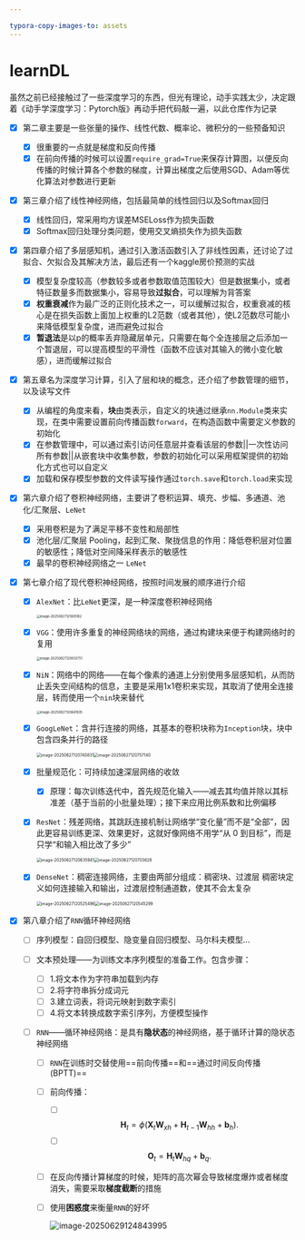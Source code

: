 ```yaml
---

typora-copy-images-to: assets
---
```


# learnDL
虽然之前已经接触过了一些深度学习的东西，但光有理论，动手实践太少，决定跟着《动手学深度学习：Pytorch版》再动手把代码敲一遍，以此仓库作为记录

- [x] 第二章主要是一些张量的操作、线性代数、概率论、微积分的一些预备知识
  - [x] 很重要的一点就是梯度和反向传播
  - [x] 在前向传播的时候可以设置`require_grad=True`来保存计算图，以便反向传播的时候计算各个参数的梯度，计算出梯度之后使用SGD、Adam等优化算法对参数进行更新
  
- [x] 第三章介绍了线性神经网络，包括最简单的线性回归以及Softmax回归
  - [x] 线性回归，常采用均方误差MSELoss作为损失函数
  - [x] Softmax回归处理分类问题，使用交叉熵损失作为损失函数
  
- [x] 第四章介绍了多层感知机，通过引入激活函数引入了非线性因素，还讨论了过拟合、欠拟合及其解决方法，最后还有一个kaggle房价预测的实战
  - [x] 模型复杂度较高（参数较多或者参数取值范围较大）但是数据集小，或者特征数量多而数据集小，容易导致**过拟合**，可以理解为背答案
  - [x] **权重衰减**作为最广泛的正则化技术之一，可以缓解过拟合，权重衰减的核心是在损失函数上面加上权重的L2范数（或者其他），使L2范数尽可能小来降低模型复杂度，进而避免过拟合
  - [x] **暂退法**是以p的概率丢弃隐藏层单元，只需要在每个全连接层之后添加一个暂退层，可以提高模型的平滑性（函数不应该对其输入的微小变化敏感），进而缓解过拟合
  
- [x] 第五章名为深度学习计算，引入了层和块的概念，还介绍了参数管理的细节，以及读写文件
  - [x] 从编程的角度来看，**块**由类表示，自定义的块通过继承`nn.Module`类来实现，在类中需要设置前向传播函数`forward`，在构造函数中需要定义参数的初始化
  - [x] 在参数管理中，可以通过索引访问任意层并查看该层的参数||一次性访问所有参数||从嵌套块中收集参数，参数的初始化可以采用框架提供的初始化方式也可以自定义
  - [x] 加载和保存模型参数的文件读写操作通过`torch.save`和`torch.load`来实现
  
- [x] 第六章介绍了卷积神经网络，主要讲了卷积运算、填充、步幅、多通道、池化/汇聚层、`LeNet`
  - [x] 采用卷积是为了满足平移不变性和局部性
  - [x] 池化层/汇聚层 Pooling，起到汇聚、聚拢信息的作用：降低卷积层对位置的敏感性；降低对空间降采样表示的敏感性
  - [x] 最早的卷积神经网络之一 `LeNet`
  
- [x] 第七章介绍了现代卷积神经网络，按照时间发展的顺序进行介绍

  - [x] `AlexNet`：比`LeNet`更深，是一种深度卷积神经网络

    <img src="assets/image-20250627121005162.png" alt="image-20250627121005162" style="zoom:40%;" />

  - [x] `VGG`：使用许多重复的神经网络块的网络，通过构建块来便于构建网络时的复用

    <img src="assets/image-20250627120933751.png" alt="image-20250627120933751" style="zoom:40%;" />

  - [x] `NiN`：网络中的网络——在每个像素的通道上分别使用多层感知机，从而防止丢失空间结构的信息，主要是采用1x1卷积来实现，其取消了使用全连接层，转而使用一个`nin`块来替代

    <img src="assets/image-20250627120841935.png" alt="image-20250627120841935" style="zoom:40%;" />

  - [x] `GoogLeNet`：含并行连接的网络，其基本的卷积块称为`Inception`块，块中包含四条并行的路径

    <img src="assets/image-20250627120740831.png" alt="image-20250627120740831" style="zoom:50%;" /><img src="assets/image-20250627120757140.png" alt="image-20250627120757140" style="zoom:50%;" />

  - [x] 批量规范化：可持续加速深层网络的收敛

    - [x] 原理：每次训练迭代中，首先规范化输入——减去其均值并除以其标准差（基于当前的小批量处理）；接下来应用比例系数和比例偏移

  - [x] `ResNet`：残差网络，其跳跃连接机制让网络学“变化量”而不是“全部”，因此更容易训练更深、效果更好，这就好像网络不用学“从 0 到目标”，而是只学“和输入相比改了多少”

    <img src="assets/image-20250627120635941.png" alt="image-20250627120635941" style="zoom:50%;" /><img src="assets/image-20250627120703628.png" alt="image-20250627120703628" style="zoom:50%;" />

  - [x] `DenseNet`：稠密连接网络，主要由两部分组成：稠密块、过渡层  稠密块定义如何连接输入和输出，过渡层控制通道数，使其不会太复杂

    <img src="assets/image-20250627120525496.png" alt="image-20250627120525496" style="zoom:50%;" /><img src="assets/image-20250627120545299.png" alt="image-20250627120545299" style="zoom:50%;" />
  
- [x] 第八章介绍了`RNN`循环神经网络

  - [ ] 序列模型：自回归模型、隐变量自回归模型、马尔科夫模型...

  - [ ] 文本预处理——为训练文本序列模型的准备工作。包含步骤：

    - [ ] 1.将文本作为字符串加载到内存
    - [ ] 2.将字符串拆分成词元
    - [ ] 3.建立词表，将词元映射到数字索引
    - [ ] 4.将文本转换成数字索引序列，方便模型操作

  - [ ] `RNN`——循环神经网络：是具有**隐状态**的神经网络，基于循环计算的隐状态神经网络

    - [ ] `RNN`在训练时交替使用==前向传播==和==通过时间反向传播(BPTT)==

    - [ ] 前向传播：

      - [ ] $$\mathbf{H}_t = \phi(\mathbf{X}_t \mathbf{W}_{xh} + \mathbf{H}_{t-1} \mathbf{W}_{hh}  + \mathbf{b}_h).$$
      - [ ] $$\mathbf{O}_t = \mathbf{H}_t \mathbf{W}_{hq} + \mathbf{b}_q.$$

    - [ ] 在反向传播计算梯度的时候，矩阵的高次幂会导致梯度爆炸或者梯度消失，需要采取**梯度截断**的措施

    - [ ] 使用**困惑度**来衡量`RNN`的好坏

      ![image-20250629124843995](assets/image-20250629124843995.png)

